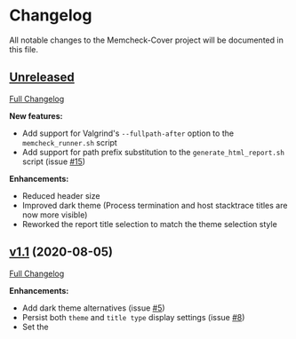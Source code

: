 # Changelog

All notable changes to the Memcheck-Cover project will be documented in this file.

## [Unreleased](https://github.com/Farigh/memcheck-cover/tree/HEAD)

[Full Changelog](https://github.com/Farigh/memcheck-cover/compare/release-1.1...HEAD)

**New features:**
  - Add support for Valgrind's `--fullpath-after` option to the `memcheck_runner.sh` script
  - Add support for path prefix substitution to the `generate_html_report.sh` script (issue [#15](https://github.com/Farigh/memcheck-cover/issues/15))

**Enhancements:**
  - Reduced header size
  - Improved dark theme (Process termination and host stacktrace titles are now more visible)
  - Reworked the report title selection to match the theme selection style

## [v1.1](https://github.com/Farigh/memcheck-cover/releases/tag/release-1.1) (2020-08-05)

[Full Changelog](https://github.com/Farigh/memcheck-cover/compare/release-1.0...release-1.1)

**Enhancements:**
  - Add dark theme alternatives (issue [#5](https://github.com/Farigh/memcheck-cover/issues/5))
  - Persist both `theme` and `title type` display settings (issue [#8](https://github.com/Farigh/memcheck-cover/issues/8))
  - Set the <title> HTML tag (issue [#10](https://github.com/Farigh/memcheck-cover/issues/10))

**Fixed bugs:**
  - Incorrect generation while specifying an output-dir without a trailing slash (issue [#7](https://github.com/Farigh/memcheck-cover/issues/7))
  - Wrong MIME type warning (issue [#12](https://github.com/Farigh/memcheck-cover/issues/12))

## [v1.0](https://github.com/Farigh/memcheck-cover/releases/tag/release-1.0) (2020-05-08)

[Full history](https://github.com/Farigh/memcheck-cover/commits/release-1.0)

The initial version of the memcheck-cover tools.

The `memcheck_runner.sh` script supports the following options:
  - `-h|--help` which displays the help message.
  - `-i|--ignore=FILE` which provides FILE to Valgrind as the suppression file.
  - `-o|--output-name=NAME` which is mandatory and defines the output file name (which will be suffixed with the .memcheck extension).
  - `-s|--gen-suppressions` which enables Valgrind suppression generation in the output file, those can be used to create a suppression file.

---

The `generate_html_report.sh` script supports the following options:
  - `-h|--help` which displays this help message.
  - `-g|--generate-config` which generates a 'memcheck-cover.config' file in the current directory, containing the default configuration values.
  - `-c|--config=FILE` which loads the configuration from FILE. An example configuration file can be generated using the --generate-config option.\
If this option is not set, or values are missing in FILE, the default values will be used.
  - `-i|--input-dir=DIR` which is mandatory and defines the input directory where the .memcheck files are.\
The files will be searched in directories recursivly.
  - `-o|--output-dir=DIR` which is mandatory and defines the output directory where the HTML report will be produced.

The `generate_html_report.sh` script highlights the following elements:
  - SUMMARY headers
  - Sources file and line in stacktraces
  - Violation suppressions
  - LEAK SUMMARY elements from memcheck/mc_leakcheck.c:
    - definitely lost: .\* bytes in .\* blocks
    - indirectly lost: .\* bytes in .\* blocks
    - possibly lost: .\* bytes in .\* blocks
    - still reachable: .\* bytes in .\* blocks
    - of which reachable via heuristic:
  - Violations from memcheck/mc_errors.c:
    - contains unaddressable byte(s)
    - Use of uninitialised value of size
    - Conditional jump or move depends on uninitialised value(s)
    - Syscall param .\* contains uninitialised byte(s)
    - Syscall param .\* points to unaddressable byte(s)
    - Syscall param .\* points to uninitialised byte(s)
    - Unaddressable byte(s) found during client check request
    - Uninitialised byte(s) found during client check request
    - Invalid free() / delete / delete[] / realloc()
    - Mismatched free() / delete / delete []
    - Invalid read of size
    - Invalid write of size
    - Jump to the invalid address stated on the next line
    - Source and destination overlap in
    - Illegal memory pool address
    - [0-9]+ bytes in [0-9]+ blocks are definitely lost in loss record
    - [0-9]+ bytes in [0-9]+ blocks are indirectly lost in loss record
    - [0-9]+ bytes in [0-9]+ blocks are possibly lost in loss record
    - [0-9]+ bytes in [0-9]+ blocks are still reachable in loss record
    - Argument '.\*' of function .\* has a fishy (possibly negative) value:
  - Context from memcheck/mc_errors.c:
    - Uninitialised value was created by a stack allocation
    - Uninitialised value was created by a heap allocation
    - Uninitialised value was created by a client request
    - Uninitialised value was created
  - Context from coregrind/m_syswrap/syswrap-generic.c:
    - Warning: invalid file descriptor [0-9]+ in syscall .\*()
  - Block violation and context from memcheck/mc_leakcheck.c:
    - Block 0x[0-9a-fA-F]+..0x[0-9a-fA-F]+ overlaps with block 0x[0-9a-fA-F]+..0x[0-9a-fA-F]+
    - Blocks allocation contexts:
  - Signal context from : coregrind/m_signals.c
    - Access not within mapped region
    - Bad permissions for mapped region
    - General Protection Fault
    - Illegal opcode
    - Illegal operand
    - Illegal addressing mode
    - Illegal trap
    - Privileged opcode
    - Privileged register
    - Coprocessor error
    - Internal stack error
    - Integer divide by zero
    - Integer overflow
    - FP divide by zero
    - FP overflow
    - FP underflow
    - FP inexact
    - FP invalid operation
    - FP subscript out of range
    - FP denormalize
    - Invalid address alignment
    - Non-existent physical address
    - Hardware error
    - Warning: bad signal number [0-9]+ in sigaction()
    - Warning: ignored attempt to set .\* handler in sigaction();
    - the .\* signal is used internally by Valgrind
    - the .\* signal is uncatchable
    - Process terminating with default action of signal [0-9]+
  - Address context from : coregrind/m_addrinfo.c
    - Address 0x[0-9a-fA-F]+ is just below the stack ptr.
    - Address 0x[0-9a-fA-F]+ is on thread .\*'s stack.
    - Address 0x[0-9a-fA-F]+ is not stack'd, malloc'd or (recently) free'd
    - Address 0x[0-9a-fA-F]+ is not stack'd, malloc'd or on a free list
    - in frame #[0-9]+, created by .\*
    - .\* bytes below stack pointer
    - In stack guard protected page, .\* bytes below stack pointer
    - Address 0x[0-9a-fA-F]+ is .\* bytes inside a block of size .\* in arena
    - Address 0x[0-9a-fA-F]+ is .\* bytes after a block of size .\* in arena
    - Address 0x[0-9a-fA-F]+ is .\* bytes before a block of size .\* in arena
    - Address 0x[0-9a-fA-F]+ is .\* bytes inside an unallocated block of size .\* in arena
    - Address 0x[0-9a-fA-F]+ is .\* bytes after an unallocated block of size .\* in arena
    - Address 0x[0-9a-fA-F]+ is .\* bytes before an unallocated block of size .\* in arena
    - Address 0x[0-9a-fA-F]+ is .\* bytes inside a .\* of size
    - Address 0x[0-9a-fA-F]+ is .\* bytes after a .\* of size
    - Address 0x[0-9a-fA-F]+ is .\* bytes before a .\* of size
    - Block was alloc'd at
    - Block was alloc'd by thread
    - Address 0x[0-9a-fA-F]+ is .\* bytes inside data symbol ".\*"
    - Address 0x[0-9a-fA-F]+ is in the .\* segment of
    - Address 0x[0-9a-fA-F]+ is in the brk data segment
    - Address 0x[0-9a-fA-F]+ is .\* bytes after the brk data segment limit
    - Address 0x[0-9a-fA-F]+ is in a .\* segment
